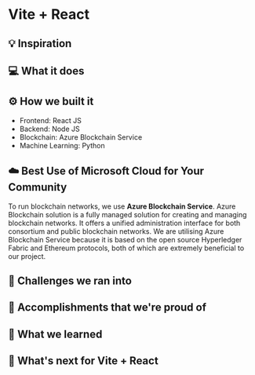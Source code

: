 # Vite + React

## 💡 Inspiration

## 💻 What it does

## ⚙️ How we built it

- Frontend: React JS
- Backend: Node JS
- Blockchain: Azure Blockchain Service
- Machine Learning: Python

## ☁️ Best Use of Microsoft Cloud for Your Community

To run blockchain networks, we use **Azure Blockchain Service**. Azure Blockchain solution is a fully managed solution for creating and managing blockchain networks. It offers a unified administration interface for both consortium and public blockchain networks. We are utilising Azure Blockchain Service because it is based on the open source Hyperledger Fabric and Ethereum protocols, both of which are extremely beneficial to our project.

## 🧠 Challenges we ran into

## 🏅 Accomplishments that we're proud of

## 📖 What we learned

## 🚀 What's next for Vite + React